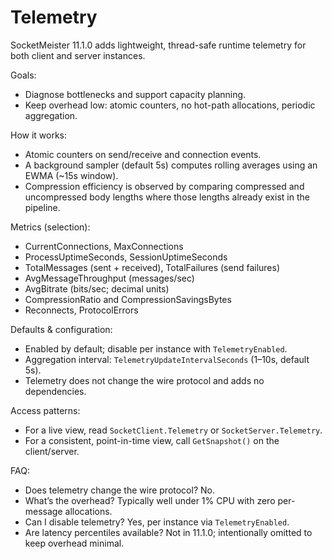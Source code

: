 # Telemetry

SocketMeister 11.1.0 adds lightweight, thread-safe runtime telemetry for both client and server instances.

Goals:
- Diagnose bottlenecks and support capacity planning.
- Keep overhead low: atomic counters, no hot-path allocations, periodic aggregation.

How it works:
- Atomic counters on send/receive and connection events.
- A background sampler (default 5s) computes rolling averages using an EWMA (~15s window).
- Compression efficiency is observed by comparing compressed and uncompressed body lengths where those lengths already exist in the pipeline.

Metrics (selection):
- CurrentConnections, MaxConnections
- ProcessUptimeSeconds, SessionUptimeSeconds
- TotalMessages (sent + received), TotalFailures (send failures)
- AvgMessageThroughput (messages/sec)
- AvgBitrate (bits/sec; decimal units)
- CompressionRatio and CompressionSavingsBytes
- Reconnects, ProtocolErrors

Defaults & configuration:
- Enabled by default; disable per instance with `TelemetryEnabled`.
- Aggregation interval: `TelemetryUpdateIntervalSeconds` (1–10s, default 5s).
- Telemetry does not change the wire protocol and adds no dependencies.

Access patterns:
- For a live view, read `SocketClient.Telemetry` or `SocketServer.Telemetry`.
- For a consistent, point-in-time view, call `GetSnapshot()` on the client/server.

FAQ:
- Does telemetry change the wire protocol? No.
- What’s the overhead? Typically well under 1% CPU with zero per-message allocations.
- Can I disable telemetry? Yes, per instance via `TelemetryEnabled`.
- Are latency percentiles available? Not in 11.1.0; intentionally omitted to keep overhead minimal.

